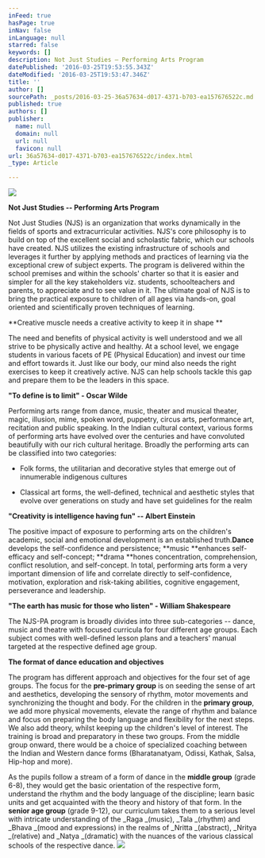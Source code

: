 ```yaml
---
inFeed: true
hasPage: true
inNav: false
inLanguage: null
starred: false
keywords: []
description: Not Just Studies – Performing Arts Program
datePublished: '2016-03-25T19:53:55.343Z'
dateModified: '2016-03-25T19:53:47.346Z'
title: ''
author: []
sourcePath: _posts/2016-03-25-36a57634-d017-4371-b703-ea157676522c.md
published: true
authors: []
publisher:
  name: null
  domain: null
  url: null
  favicon: null
url: 36a57634-d017-4371-b703-ea157676522c/index.html
_type: Article

---
```

![](https://the-grid-user-content.s3-us-west-2.amazonaws.com/e2c2d25f-07d1-49c9-8f55-332dfc1bb277.jpg)

**Not Just Studies -- Performing Arts Program**

Not Just Studies (NJS) is an
organization that works dynamically in the fields of sports and extracurricular
activities. NJS's core philosophy is to build on top of the excellent social
and scholastic fabric, which our schools have created. NJS utilizes the
existing infrastructure of schools and leverages it further by applying methods
and practices of learning via the exceptional crew of subject experts. The
program is delivered within the school premises and within the schools' charter
so that it is easier and simpler for all the key stakeholders viz. students,
schoolteachers and parents, to appreciate and to see value in it. The ultimate
goal of NJS is to bring the practical exposure to children of all ages via
hands-on, goal oriented and scientifically proven techniques of learning.

**Creative muscle needs a creative activity to keep it in shape **

The need and benefits of physical
activity is well understood and we all strive to be physically active and
healthy. At a school level, we engage students in various facets of PE
(Physical Education) and invest our time and effort towards it. Just like our
body, our mind also needs the right exercises to keep it creatively active. NJS
can help schools tackle this gap and prepare them to be the leaders in this
space.

**"To define is to limit" - Oscar Wilde**

Performing arts range from dance,
music, theater and musical theater, magic, illusion, mime, spoken word,
puppetry, circus arts, performance art, recitation and public speaking. In the
Indian cultural context, various forms of performing arts have evolved over the
centuries and have convoluted beautifully with our rich cultural heritage.
Broadly the performing arts can be classified into two categories:

- Folk forms, the utilitarian and
decorative styles that emerge out of innumerable indigenous cultures

- Classical art forms, the
well-defined, technical and aesthetic styles that evolve over generations on
study and have set guidelines for the realm

**"Creativity is intelligence having fun" -- Albert Einstein**

The positive impact of exposure
to performing arts on the children's academic, social and emotional development
is an established truth.**Dance** develops
the self-confidence and persistence; **music
**enhances self-efficacy and self-concept; **drama **hones concentration, comprehension, conflict resolution, and
self-concept. In total, performing arts form a very important dimension of life
and correlate directly to self-confidence, motivation, exploration and risk-taking
abilities, cognitive engagement, perseverance and leadership. 

**"The earth has music for those who listen" - William Shakespeare**

The NJS-PA program is broadly
divides into three sub-categories -- dance, music and theatre with focused
curricula for four different age groups. Each subject comes with well-defined lesson
plans and a teachers' manual targeted at the respective defined age group. 

**The format of dance education and objectives**

The program has different
approach and objectives for the four set of age groups. The focus for the **pre-primary group** is on seeding the
sense of art and aesthetics, developing the sensory of rhythm, motor movements
and synchronizing the thought and body. For the children in the **primary group**, we add more physical
movements, elevate the range of rhythm and balance and focus on preparing the
body language and flexibility for the next steps. We also add theory, whilst
keeping up the children's level of interest. The training is broad and
preparatory in these two groups. From the middle group onward, there would be a choice of specialized coaching between
the Indian and Western dance forms (Bharatanatyam, Odissi, Kathak, Salsa,
Hip-hop and more). 

As the pupils follow a stream of
a form of dance in the **middle group**
(grade 6-8), they would get the basic orientation of the respective form,
understand the rhythm and the body language of the discipline; learn basic
units and get acquainted with the theory and history of that form. In the **senior age group** (grade 9-12), our
curriculum takes them to a serious level with intricate understanding of the _Raga _(music), _Tala _(rhythm) and _Bhava _(mood
and expressions) in the realms of _Nritta _(abstract),
_Nritya _(relative) and _Natya _(dramatic) with the nuances of the
various classical schools of the respective dance.
![](https://the-grid-user-content.s3-us-west-2.amazonaws.com/4e12e506-438a-4a3a-88d8-3b786d8674e5.jpg)